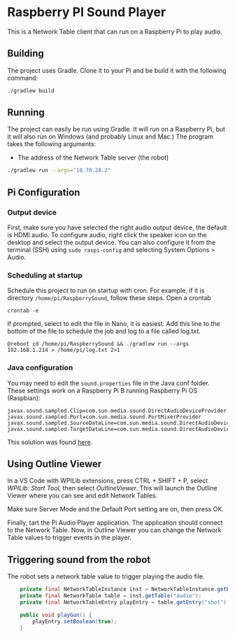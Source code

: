 # Raspberry PI Sound Player

This is a Network Table client that can run on a Raspberry Pi to play audio.

## Building
The project uses Gradle. Clone it to your Pi and be build it with the following command:
``` bash
./gradlew build
```

## Running
The project can easily be run using Gradle. It will run on a Raspberry Pi, but it will also run on Windows (and
probably Linux and Mac.)
The program takes the following arguments:
- The address of the Network Table server (the robot)

``` bash
./gradlew run --args="10.70.28.2"
```

## Pi Configuration
### Output device
First, make sure you have selected the right audio output device, the default is HDMI audio. To configure audio, right
click the speaker icon on the desktop and select the output device. You can also configure it from the terminal (SSH)
using `sudo raspi-config` and selecting System Options > Audio.

### Scheduling at startup
Schedule this project to run on startup with cron. For example, if it is directory `/home/pi/RaspberrySound`, follow these steps.
Open a crontab
```
crontab -e
```
If prompted, select to edit the file in Nano, it is easiest.
Add this line to the bottom of the file to schedule the job and log to a file called log.txt.
```
@reboot cd /home/pi/RaspberrySound && ./gradlew run --args 192.168.1.214 > /home/pi/log.txt 2>1
```

### Java configuration
You may need to edit the `sound.properties` file in the Java conf folder. These settings work on a Raspberry Pi B
running Raspberry Pi OS (Raspbian):

```
javax.sound.sampled.Clip=com.sun.media.sound.DirectAudioDeviceProvider
javax.sound.sampled.Port=com.sun.media.sound.PortMixerProvider
javax.sound.sampled.SourceDataLine=com.sun.media.sound.DirectAudioDeviceProvider
javax.sound.sampled.TargetDataLine=com.sun.media.sound.DirectAudioDeviceProvider
```
This solution was found [here](https://nealvs.wordpress.com/2017/08/11/java-sound-on-a-raspberry-pi-with-openjdk/).

## Using Outline Viewer
In a VS Code with WPILib extensions, press CTRL + SHIFT + P, select _WPILib: Start Tool_, then select _OutlineViewer_.
This will launch the Outline Viewer where you can see and edit Network Tables.

Make sure Server Mode and the Default Port setting are on, then press OK.

Finally, tart the Pi Audio Player application. The application should connect to the Network Table. Now, in Outline
Viewer you can change the Network Table values to trigger events in the player.

## Triggering sound from the robot
The robot sets a network table value to trigger playing the audio file.
``` java
    private final NetworkTableInstance inst = NetworkTableInstance.getDefault();
    private final NetworkTable table = inst.getTable("audio");
    private final NetworkTableEntry playEntry = table.getEntry("shot");

    public void playGun() {
        playEntry.setBoolean(true);
    }
```
